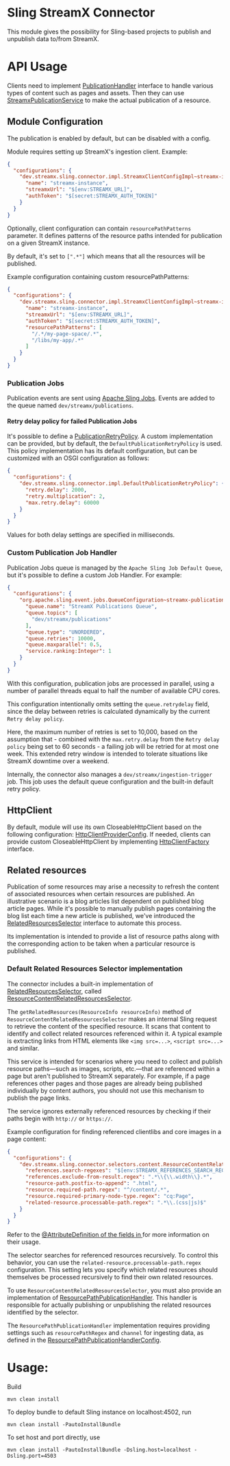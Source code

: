 # Sling StreamX Connector

This module gives the possibility for Sling-based projects to publish and unpublish data to/from
StreamX.

# API Usage

Clients need to implement
[PublicationHandler](./src/main/java/dev/streamx/sling/connector/PublicationHandler.java)
interface to handle various types of content such as pages and assets.
Then they can use
[StreamxPublicationService](./src/main/java/dev/streamx/sling/connector/StreamxPublicationService.java)
to make the actual publication of a resource.

## Module Configuration

The publication is enabled by default, but can be disabled with a config.

Module requires setting up StreamX's ingestion client.
Example:

```json
{
  "configurations": {
    "dev.streamx.sling.connector.impl.StreamxClientConfigImpl~streamx-instance": {
      "name": "streamx-instance",
      "streamxUrl": "$[env:STREAMX_URL]",
      "authToken": "$[secret:STREAMX_AUTH_TOKEN]"
    }
  }
}
```

Optionally, client configuration can contain `resourcePathPatterns` parameter. It defines patterns
of the resource paths intended for publication on a given StreamX instance.

By default, it's set to `[".*"]` which means that all the resources will be published.

Example configuration containing custom resourcePathPatterns:

```json
{
  "configurations": {
    "dev.streamx.sling.connector.impl.StreamxClientConfigImpl~streamx-instance": {
      "name": "streamx-instance",
      "streamxUrl": "$[env:STREAMX_URL]",
      "authToken": "$[secret:STREAMX_AUTH_TOKEN]",
      "resourcePathPatterns": [
        "/.*/my-page-space/.*",
        "/libs/my-app/.*"
      ]
    }
  }
}

```

### Publication Jobs

Publication events are sent
using [Apache Sling Jobs](https://sling.apache.org/documentation/bundles/apache-sling-eventing-and-job-handling.html#jobs-guarantee-of-processing).
Events are added to the queue named `dev/streamx/publications`.

#### Retry delay policy for failed Publication Jobs

It's possible to define a [PublicationRetryPolicy](./src/main/java/dev/streamx/sling/connector/PublicationRetryPolicy.java).
A custom implementation can be provided, but by default, the `DefaultPublicationRetryPolicy` is
used. This policy implementation has its default configuration, but can be customized with an OSGI
configuration as follows:

```json
{
  "configurations": {
    "dev.streamx.sling.connector.impl.DefaultPublicationRetryPolicy": {
      "retry.delay": 2000,
      "retry.multiplication": 2,
      "max.retry.delay": 60000
    }
  }
}
```

Values for both delay settings are specified in milliseconds.

### Custom Publication Job Handler

Publication Jobs queue is managed by the `Apache Sling Job Default Queue`, but it's possible to define a custom Job Handler.
For example:

```json
{
  "configurations": {
    "org.apache.sling.event.jobs.QueueConfiguration~streamx-publications": {
      "queue.name": "StreamX Publications Queue",
      "queue.topics": [
        "dev/streamx/publications"
      ],
      "queue.type": "UNORDERED",
      "queue.retries": 10000,
      "queue.maxparallel": 0.5,
      "service.ranking:Integer": 1
    }
  }
}
```

With this configuration, publication jobs are processed in parallel, using a number of parallel threads equal to half the number of available CPU cores.

This configuration intentionally omits setting the `queue.retrydelay` field, since the delay between retries is calculated dynamically by the current  `Retry delay policy`.

Here, the maximum number of retries is set to 10,000, based on the assumption that - combined with the `max.retry.delay` from the `Retry delay policy` being set to 60 seconds - a failing job will be retried for at most one week. This extended retry window is intended to tolerate situations like StreamX downtime over a weekend.

Internally, the connector also manages a `dev/streamx/ingestion-trigger` job.
This job uses the default queue configuration and the built-in default retry policy.

## HttpClient

By default, module will use its own CloseableHttpClient based on the following configuration:
[HttpClientProviderConfig](./src/main/java/dev/streamx/sling/connector/impl/HttpClientProviderConfig.java).
If needed, clients can provide custom CloseableHttpClient by implementing
[HttpClientFactory](./src/main/java/dev/streamx/sling/connector/HttpClientFactory.java) interface.

## Related resources

Publication of some resources may arise a necessity to refresh the content of associated resources
when certain resources are published. An illustrative scenario is a blog articles list dependent on
published blog article pages. While it's possible to manually publish pages containing
the blog list each time a new article is published, we've introduced
the [RelatedResourcesSelector](./src/main/java/dev/streamx/sling/connector/RelatedResourcesSelector.java)
interface to automate this process.

Its implementation is intended to provide a list of resource paths along with the corresponding
action to be taken when a particular resource is published.

### Default Related Resources Selector implementation

The connector includes a built-in implementation of [RelatedResourcesSelector](./src/main/java/dev/streamx/sling/connector/RelatedResourcesSelector.java),
called [ResourceContentRelatedResourcesSelector](./src/main/java/dev/streamx/sling/connector/selectors/content/ResourceContentRelatedResourcesSelector.java).

The `getRelatedResources(ResourceInfo resourceInfo)` method of `ResourceContentRelatedResourcesSelector` makes an internal Sling request to retrieve the content of the specified resource.
It scans that content to identify and collect related resources referenced within it.
A typical example is extracting links from HTML elements like `<img src=...>`, `<script src=...>` and similar.

This service is intended for scenarios where you need to collect and publish resource paths—such as images, scripts, etc.—that are referenced within a page but aren't published to StreamX separately. For example, if a page references other pages and those pages are already being published individually by content authors, you should not use this mechanism to publish the page links.

The service ignores externally referenced resources by checking if their paths begin with `http://` or `https://`.

Example configuration for finding referenced clientlibs and core images in a page content:
```json
{
  "configurations": {
    "dev.streamx.sling.connector.selectors.content.ResourceContentRelatedResourcesSelector~pages": {
      "references.search-regexes": "$[env:STREAMX_REFERENCES_SEARCH_REGEXES;type=String[];delimiter=,;default=(/content[^\"'\\s]*\\.coreimg\\.[^\"'\\s]*),(/[^\"'\\s]*etc\\.clientlibs[^\"'\\)\\s]*),url\\([\"']?([^\\)\"']+)[\"']?\\)]",
      "references.exclude-from-result.regex": ".*\\{\\.width\\}.*",
      "resource-path.postfix-to-append": ".html",
      "resource.required-path.regex": "^/content/.*",
      "resource.required-primary-node-type.regex": "cq:Page",
      "related-resource.processable-path.regex": ".*\\.(css|js)$"
    }
  }
}
```

Refer to the [@AttributeDefinition of the fields in ](./src/main/java/dev/streamx/sling/connector/selectors/content/ResourceContentRelatedResourcesSelectorConfig.java) for more information on their usage.

The selector searches for referenced resources recursively.
To control this behavior, you can use the `related-resource.processable-path.regex` configuration.
This setting lets you specify which related resources should themselves be processed recursively to find their own related resources.

To use `ResourceContentRelatedResourcesSelector`, you must also provide an implementation of [ResourcePathPublicationHandler](./src/main/java/dev/streamx/sling/connector/handlers/resourcepath/ResourcePathPublicationHandler.java).
This handler is responsible for actually publishing or unpublishing the related resources identified by the selector.

The `ResourcePathPublicationHandler` implementation requires providing settings such as `resourcePathRegex` and `channel` for ingesting data, as defined in the [ResourcePathPublicationHandlerConfig](./src/main/java/dev/streamx/sling/connector/handlers/resourcepath/ResourcePathPublicationHandlerConfig.java).

# Usage:

Build

```
mvn clean install
```

To deploy bundle to default Sling instance on localhost:4502, run

```
mvn clean install -PautoInstallBundle
```

To set host and port directly, use

```
mvn clean install -PautoInstallBundle -Dsling.host=localhost -Dsling.port=4503
```